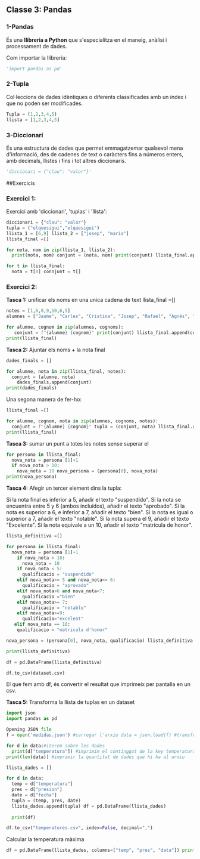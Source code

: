 ## Classe 3: Pandas

### 1-Pandas
És una **llibreria a Python** que s'especialitza en el maneig, anàlisi i processament de dades. 

Com importar la llibreria:
```Python
'import pandas as pd'
```

### 2-Tupla
Col·leccions de dades idèntiques o diferents classificades amb un índex i que no poden ser modificades.
```Python
Tupla = (1,2,3,4,5)
llista = [1,2,3,4,5]
```

### 3-Diccionari
És una estructura de dades que permet emmagatzemar qualsevol mena d'informació, des de cadenes de text o caràcters fins a números enters, amb decimals, llistes i fins i tot altres diccionaris.
```Python
'diccionari = {"clau": "valor"}'
```

##Exercicis
### Exercici 1:
Exercici amb 'diccionari', 'tuplas' i 'llista':
```Python
diccionari = {"clau": "valor"}
tupla = ("elquesigui","elquesigui")
llista_1 = [6,9] llista_2 = ["josep", "maria"]
llista_final =[]

for nota, nom in zip(llista_1, llista_2): 
  print(nota, nom) conjunt = (nota, nom) print(conjunt) llista_final.append(conjunt)

for t in llista_final:
  nota = t[0] connjunt = t[] 
```

### Exercici 2:
**Tasca 1:** unificar els noms en una unica cadena de text llista_final =[]
```Python
notes = [1,6,8,9,10,6,5] 
alumnes = ["Jaume", "Carles", "Cristina", "Josep", "Rafael", "Agnès", "Marta"] cognoms = ["Tort","Soldevila","Luna","Muñoz","Fernandez","Hernandez", "Llopart"]

for alumne, cognom in zip(alumnes, cognoms):
   conjunt = f"{alumne} {cognom}" print(conjunt) llista_final.append(conjunt)
print(llista_final)
```

**Tasca 2:** Ajuntar els noms + la nota final
```Python
dades_finals = [] 

for alumne, nota in zip(llista_final, notes):
  conjunt = (alumne, nota)
    dades_finals.append(conjunt)
print(dades_finals)
```
Una segona manera de fer-ho:
```Python
llista_final =[]

for alumne, cognom, nota in zip(alumnes, cognoms, notes): 
  conjunt = f"{alumne} {cognom}" tupla = (conjunt, nota) llista_final.append(tupla) 
print(llista_final)
```

**Tasca 3:** sumar un punt a totes les notes sense superar el 
```Python 
for persona in llista_final: 
  nova_nota = persona [1]+1
  if nova_nota > 10:
    nova_nota = 10 nova_persona = (persona[0], nova_nota) 
print(nova_persona) 
```

**Tasca 4:** Afegir un tercer element dins la tupla:

Si la nota final es inferior a 5, añadir el texto "suspendido".
Si la nota se encuentra entre 5 y 6 (ambos incluídos), añadir el texto "aprobado".
Si la nota es superior a 6, e inferior a 7, añadir el texto "bien".
Si la nota es igual o superior a 7, añadir el texto "notable".
Si la nota supera el 9, añadir el texto "Excelente".
Si la nota equivale a un 10, añadir el texto "matrícula de honor".

```Python
llista_definitiva =[] 

for persona in llista_final:
  nova_nota = persona [1]+1 
    if nova_nota > 10: 
      nova_nota = 10 
    if nova_nota < 5:
      qualificacio = "suspendido" 
    elif nova_nota>= 5 and nova_nota<= 6:
      qualificacio = "aprovado" 
    elif nova_nota>6 and nova_nota<7:
      qualificacio ="bien" 
    elif nova_nota>= 7:
      qualificacio = "notable" 
    elif nova_nota>=9: 
      qualificacio="excelent" 
   elif nova_nota == 10: 
    qualificacio = "matricula d'honor"

nova_persona = (persona[0], nova_nota, qualificacio) llista_definitiva.append(nova_persona)

print(llista_definitiva)

df = pd.DataFrame(llista_definitiva)

df.to_csv(dataset.csv)
```
El que fem amb df, és convertir el resultat que imprimeix per pantalla en un csv.

**Tasca 5:** Transforma la llista de tuplas en un dataset
```Python
import json
import pandas as pd

Opening JSON file
f = open('medidas.json') #carregar l'arxiu data = json.load(f) #transformar a diccionri

for d in data:#iterem sobre les dades 
  print(d["temperatura"]) #imprimim el continggut de la key temperatura print(f'{d["fecha"]} {d["temperatura"]}')
print(len(data)) #imprimir la quantitat de dades que hi ha al arxiu

llista_dades = []

for d in data: 
  temp = d["temperatura"] 
  pres = d["presion"] 
  date = d["fecha"] 
  tupla = (temp, pres, date) 
  llista_dades.append(tupla) df = pd.DataFrame(llista_dades) 
  
  print(df)

df.to_csv("temperatures.csv", index=False, decimal=",")
```

Calcular la temperatura màxima
```Python
df = pd.DataFrame(llista_dades, columns=["temp", "pres", "data"]) print(df) max = df["temp"].idxmax() print(df.iloc[[max]])
```
